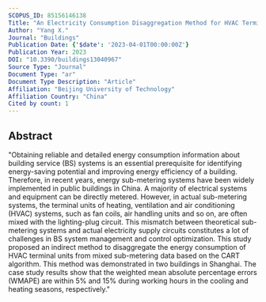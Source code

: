 ```yaml
---
SCOPUS_ID: 85156146138
Title: "An Electricity Consumption Disaggregation Method for HVAC Terminal Units in Sub-Metered Buildings Based on CART Algorithm"
Author: "Yang X."
Journal: "Buildings"
Publication Date: {'$date': '2023-04-01T00:00:00Z'}
Publication Year: 2023
DOI: "10.3390/buildings13040967"
Source Type: "Journal"
Document Type: "ar"
Document Type Description: "Article"
Affiliation: "Beijing University of Technology"
Affiliation Country: "China"
Cited by count: 1
---
```


## Abstract
"Obtaining reliable and detailed energy consumption information about building service (BS) systems is an essential prerequisite for identifying energy-saving potential and improving energy efficiency of a building. Therefore, in recent years, energy sub-metering systems have been widely implemented in public buildings in China. A majority of electrical systems and equipment can be directly metered. However, in actual sub-metering systems, the terminal units of heating, ventilation and air conditioning (HVAC) systems, such as fan coils, air handling units and so on, are often mixed with the lighting-plug circuit. This mismatch between theoretical sub-metering systems and actual electricity supply circuits constitutes a lot of challenges in BS system management and control optimization. This study proposed an indirect method to disaggregate the energy consumption of HVAC terminal units from mixed sub-metering data based on the CART algorithm. This method was demonstrated in two buildings in Shanghai. The case study results show that the weighted mean absolute percentage errors (WMAPE) are within 5% and 15% during working hours in the cooling and heating seasons, respectively."
